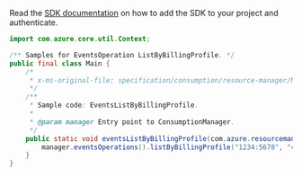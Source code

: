 Read the [SDK documentation](https://github.com/Azure/azure-sdk-for-java/blob/azure-resourcemanager-consumption_1.0.0-beta.3/sdk/consumption/azure-resourcemanager-consumption/README.md) on how to add the SDK to your project and authenticate.

```java
import com.azure.core.util.Context;

/** Samples for EventsOperation ListByBillingProfile. */
public final class Main {
    /*
     * x-ms-original-file: specification/consumption/resource-manager/Microsoft.Consumption/stable/2021-10-01/examples/EventsListByBillingProfile.json
     */
    /**
     * Sample code: EventsListByBillingProfile.
     *
     * @param manager Entry point to ConsumptionManager.
     */
    public static void eventsListByBillingProfile(com.azure.resourcemanager.consumption.ConsumptionManager manager) {
        manager.eventsOperations().listByBillingProfile("1234:5678", "4268", "2019-09-01", "2019-10-31", Context.NONE);
    }
}
```

